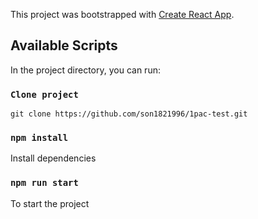 This project was bootstrapped with [Create React App](https://github.com/facebook/create-react-app).

## Available Scripts

In the project directory, you can run:

### `Clone project`
`git clone https://github.com/son1821996/1pac-test.git`

### `npm install`

Install dependencies

### `npm run start`

To start the project

